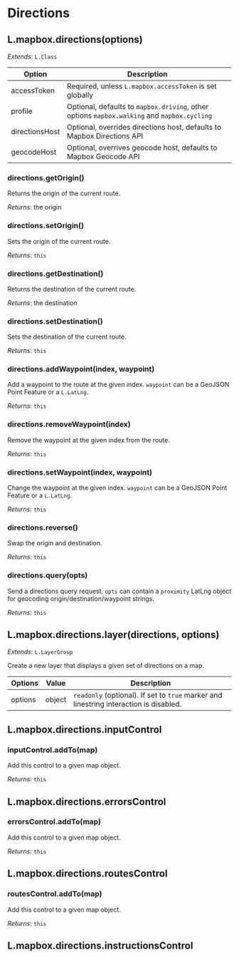 # Directions

## L.mapbox.directions(options)

<span class='leaflet icon'>_Extends_: `L.Class`</span>

| Option | Description |
| ---- | ---- |
| accessToken | Required, unless `L.mapbox.accessToken` is set globally
| profile | Optional, defaults to `mapbox.driving`, other options `mapbox.walking` and `mapbox.cycling`
| directionsHost | Optional, overrides directions host, defaults to Mapbox Directions API
| geocodeHost | Optional, overrives geocode host, defaults to Mapbox Geocode API

### directions.getOrigin()

Returns the origin of the current route.

_Returns_: the origin

### directions.setOrigin()

Sets the origin of the current route.

_Returns_: `this`

### directions.getDestination()

Returns the destination of the current route.

_Returns_: the destination

### directions.setDestination()

Sets the destination of the current route.

_Returns_: `this`

### directions.addWaypoint(index, waypoint)

Add a waypoint to the route at the given index. `waypoint` can be a GeoJSON Point Feature or a `L.LatLng`.

_Returns_: `this`

### directions.removeWaypoint(index)

Remove the waypoint at the given index from the route.

_Returns_: `this`

### directions.setWaypoint(index, waypoint)

Change the waypoint at the given index. `waypoint` can be a GeoJSON Point Feature or a `L.LatLng`.

_Returns_: `this`

### directions.reverse()

Swap the origin and destination.

_Returns_: `this`

### directions.query(opts)

Send a directions query request. `opts` can contain a `proximity` LatLng object for geocoding origin/destination/waypoint strings.

_Returns_: `this`

## L.mapbox.directions.layer(directions, options)

<span class='leaflet icon'>_Extends_: `L.LayerGroup`</span>

Create a new layer that displays a given set of directions
on a map.

| Options | Value | Description |
| ---- | ---- | ---- |
| options | object | `readonly` (optional). If set to `true` marker and linestring interaction is disabled. |

## L.mapbox.directions.inputControl

### inputControl.addTo(map)

Add this control to a given map object.

_Returns_: `this`

## L.mapbox.directions.errorsControl

### errorsControl.addTo(map)

Add this control to a given map object.

_Returns_: `this`

## L.mapbox.directions.routesControl

### routesControl.addTo(map)

Add this control to a given map object.

_Returns_: `this`

## L.mapbox.directions.instructionsControl
